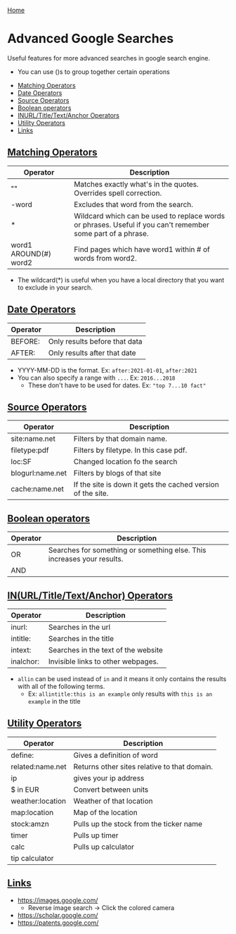 <!--
 * This file is part of RS Cheat Sheets.
 *
 * RS Cheat Sheets is free software: you can redistribute it and/or modify
 * it under the terms of the GNU General Public License as published by
 * the Free Software Foundation, either version 3 of the License, or
 * (at your option) any later version.
 *
 * RS Cheat Sheets is distributed in the hope that it will be useful,
 * but WITHOUT ANY WARRANTY; without even the implied warranty of
 * MERCHANTABILITY or FITNESS FOR A PARTICULAR PURPOSE.  See the
 * GNU General Public License for more details.
 *
 * You should have received a copy of the GNU General Public License
 * along with RS Cheat Sheets. If not, see <https://www.gnu.org/licenses/>.
 */
-->

[Home](../README.md)

# Advanced Google Searches

Useful features for more advanced searches in google search engine.
- You can use ()s to group together certain operations

<!-- TOC -->

- [Matching Operators](#matching-operators)
- [Date Operators](#date-operators)
- [Source Operators](#source-operators)
- [Boolean operators](#boolean-operators)
- [INURL/Title/Text/Anchor Operators](#inurltitletextanchor-operators)
- [Utility Operators](#utility-operators)
- [Links](#links)

<!-- /TOC -->

## [Matching Operators](#advanced-google-searches)

| Operator              | Description                                                                                                 |
|-----------------------|-------------------------------------------------------------------------------------------------------------|
| ""                    | Matches exactly what's in the quotes. Overrides spell correction.                                           |
| -word                 | Excludes that word from the search.                                                                         |
| *                     | Wildcard which can be used to replace words or phrases. Useful if you can't remember some part of a phrase. |
| word1 AROUND(#) word2 | Find pages which have word1 within # of words from word2.                                                   |

- The wildcard(*) is useful when you have a local directory that you want to exclude in your search.

## [Date Operators](#advanced-google-searches)

| Operator | Description                   |
|----------|-------------------------------|
| BEFORE:  | Only results before that data |
| AFTER:   | Only results after that date  |

- YYYY-MM-DD is the format. Ex: `after:2021-01-01`, `after:2021`
- You can also specify a range with `...`. Ex: `2016...2018`
  - These don't have to be used for dates. Ex: `"top 7...10 fact"`

## [Source Operators](#advanced-google-searches)

| Operator         | Description                                                 |
|------------------|-------------------------------------------------------------|
| site:name.net    | Filters by that domain name.                                |
| filetype:pdf     | Filters by filetype. In this case pdf.                      |
| loc:SF           | Changed location fo the search                              |
| blogurl:name.net | Filters by blogs of that site                               |
| cache:name.net   | If the site is down it gets the cached version of the site. |

## [Boolean operators](#advanced-google-searches)

| Operator | Description                                                            |
|----------|------------------------------------------------------------------------|
| OR       | Searches for something or something else. This increases your results. |
| AND | |

## [IN(URL/Title/Text/Anchor) Operators](#advanced-google-searches)

| Operator  | Description                         |
|-----------|-------------------------------------|
| inurl:    | Searches in the url                 |
| intitle:  | Searches in the title               |
| intext:   | Searches in the text of the website |
| inalchor: | Invisible links to other webpages.  |

- `allin` can be used instead of `in` and it means it only contains the results with all of the following terms.
  - Ex: `allintitle:this is an example` only results with `this is an example` in the title

## [Utility Operators](#advanced-google-searches)


| Operator         | Description                                  |
|------------------|----------------------------------------------|
| define:          | Gives a definition of word                   |
| related:name.net | Returns other sites relative to that domain. |
| ip               | gives your ip address                        |
| $ in EUR         | Convert between units                        |
| weather:location | Weather of that location                     |
| map:location     | Map of the location                          |
| stock:amzn       | Pulls up the stock from the ticker name      |
| timer            | Pulls up timer                               |
| calc             | Pulls up calculator                          |
| tip calculator | |

## [Links](#advanced-google-searches)
- https://images.google.com/
  - Reverse image search -> Click the colored camera
- https://scholar.google.com/
- https://patents.google.com/